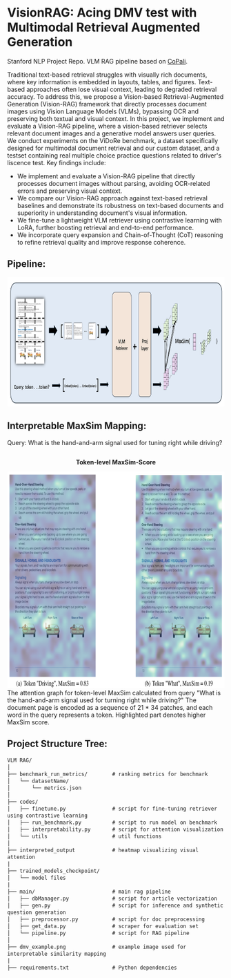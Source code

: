 # VisionRAG: Acing DMV test with Multimodal Retrieval Augmented Generation

Stanford NLP Project Repo. VLM RAG pipeline based on [CoPali](https://arxiv.org/pdf/2407.01449).

Traditional text-based retrieval struggles with visually rich documents, where key
information is embedded in layouts, tables, and figures. Text-based approaches
often lose visual context, leading to degraded retrieval accuracy. To address this, we
propose a Vision-based Retrieval-Augmented Generation (Vision-RAG) framework
that directly processes document images using Vision Language Models (VLMs),
bypassing OCR and preserving both textual and visual context. In this project, we
implement and evaluate a Vision-RAG pipeline, where a vision-based retriever
selects relevant document images and a generative model answers user queries. We
conduct experiments on the ViDoRe benchmark, a dataset specifically designed
for multimodal document retrieval and our custom dataset, and a testset containing real multiple choice practice questions related to driver's liscence test. Key findings include:

- We implement and evaluate a Vision-RAG pipeline that directly processes document images without parsing, avoiding OCR-related errors and preserving visual context.
- We compare our Vision-RAG approach against text-based retrieval baselines and demonstrate its robustness on text-based documents and superiority in understanding document's visual information.
- We fine-tune a lightweight VLM retriever using contrastive learning with LoRA, further boosting retrieval and end-to-end performance.
- We incorporate query expansion and Chain-of-Thought (CoT) reasoning to refine retrieval quality and improve response coherence.

## Pipeline:
<div style="display: flex; justify-content: center;">
    <div style="text-align: center;">
        <img src="pipeline.png" style="width:800px;height:300px;">
    </div>
</div>


## Interpretable MaxSim Mapping:
Query: What is the hand-and-arm signal used for tuning right while driving?

<div style="display: flex; justify-content: center;">
    <div style="text-align: center;">
        <p><strong>Token-level MaxSim-Score </strong></p>
        <img src="intepretable_example.png" style="width:800px;height:500px;">
    </div>
</div>
The attention graph for token-level MaxSim calculated from query "What is the hand-and-arm signal used for turning right while driving?" The document page is encoded as a sequence of 21 * 34 patches, and each word in the query represents a token. Highlighted part denotes higher MaxSim score.

## Project Structure Tree:
```
VLM RAG/
│
├── benchmark_run_metrics/        # ranking metrics for benchmark
│   └── datasetName/
│       └── metrics.json           
│
├── codes/
│   ├── finetune.py               # script for fine-tuning retriever using contrastive learning
│   ├── run_benchmark.py          # script to run model on benchmark
│   ├── interpretability.py       # script for attention visualization
│   └── utils                     # util functions
│
├── interpreted_output            # heatmap visualizing visual attention   
|
├── trained_models_checkpoint/
│   └── model files
|
├── main/                         # main rag pipeline
│   ├── dbManager.py              # script for article vectorization
│   ├── gen.py                    # script for inference and synthetic question generation
│   ├── preprocessor.py           # script for doc preprocessing
│   ├── get_data.py               # scraper for evaluation set
│   └── pipeline.py               # script for RAG pipeline
│
├── dmv_example.png               # example image used for interpretable similarity mapping  
|
├── requirements.txt              # Python dependencies
```
